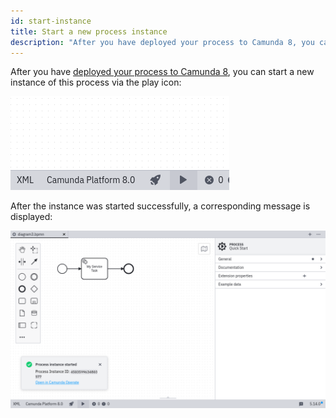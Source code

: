 ```yaml
---
id: start-instance
title: Start a new process instance
description: "After you have deployed your process to Camunda 8, you can start a new instance of this process via the play icon."
---
```


After you have [deployed your process to Camunda 8](./connect-to-camunda-platform-8.md), you can start a new instance of this process via the play icon:

![start instance icon](./img/start-instance-icon.png)

After the instance was started successfully, a corresponding message is displayed:

![start instance successful](./img/start-instance-successful.png)

